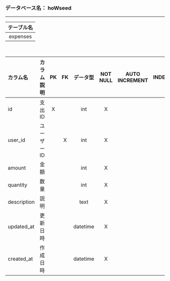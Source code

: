
### データベース名： hoWseed
- - - -

<!-- option + F = formatting -->
| テーブル名 |
| :--------: |
|  expenses  |
<br>

| カラム名    | カラム説明 |   PK   |   FK   | データ型 | NOT NULL | AUTO INCREMENT | INDEX  | DEFAULT |  備考  |
| :---------- | :--------: | :----: | :----: | :------: | :------: | :------------: | :----: | :-----: | :----: |
| id          |   支出ID   |   X    | &nbsp; |   int    |    X     |     &nbsp;     | &nbsp; | &nbsp;  | &nbsp; |
| user_id     | ユーザーID | &nbsp; |   X    |   int    |    X     |     &nbsp;     | &nbsp; | &nbsp;  | &nbsp; |
| amount      |    金額    | &nbsp; | &nbsp; |   int    |    X     |     &nbsp;     | &nbsp; | &nbsp;  | &nbsp; |
| quantity    |    数量    | &nbsp; | &nbsp; |   int    |    X     |     &nbsp;     | &nbsp; | &nbsp;  | &nbsp; |
| description |    説明    | &nbsp; | &nbsp; |   text   |    X     |     &nbsp;     | &nbsp; | &nbsp;  | &nbsp; |
| updated_at  |  更新日時  | &nbsp; | &nbsp; | datetime |    X     |     &nbsp;     | &nbsp; | &nbsp;  | &nbsp; |
| created_at  |  作成日時  | &nbsp; | &nbsp; | datetime |    X     |     &nbsp;     | &nbsp; | &nbsp;  | &nbsp; |
